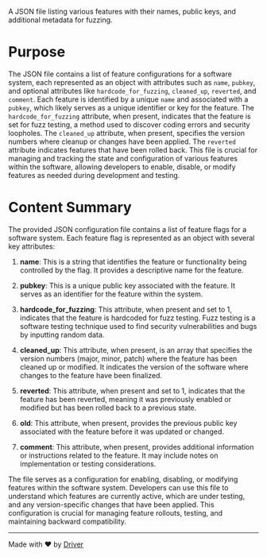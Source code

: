 <!--------------------------------------------------------------------------------->
<!-- IMPORTANT: This file is auto-generated by Driver (https://driver.ai). -------->
<!-- Manual edits may be overwritten on future commits. --------------------------->
<!--------------------------------------------------------------------------------->

A JSON file listing various features with their names, public keys, and additional metadata for fuzzing.

# Purpose
The JSON file contains a list of feature configurations for a software system, each represented as an object with attributes such as `name`, `pubkey`, and optional attributes like `hardcode_for_fuzzing`, `cleaned_up`, `reverted`, and `comment`. Each feature is identified by a unique `name` and associated with a `pubkey`, which likely serves as a unique identifier or key for the feature. The `hardcode_for_fuzzing` attribute, when present, indicates that the feature is set for fuzz testing, a method used to discover coding errors and security loopholes. The `cleaned_up` attribute, when present, specifies the version numbers where cleanup or changes have been applied. The `reverted` attribute indicates features that have been rolled back. This file is crucial for managing and tracking the state and configuration of various features within the software, allowing developers to enable, disable, or modify features as needed during development and testing.
# Content Summary
The provided JSON configuration file contains a list of feature flags for a software system. Each feature flag is represented as an object with several key attributes:

1. **name**: This is a string that identifies the feature or functionality being controlled by the flag. It provides a descriptive name for the feature.

2. **pubkey**: This is a unique public key associated with the feature. It serves as an identifier for the feature within the system.

3. **hardcode_for_fuzzing**: This attribute, when present and set to 1, indicates that the feature is hardcoded for fuzz testing. Fuzz testing is a software testing technique used to find security vulnerabilities and bugs by inputting random data.

4. **cleaned_up**: This attribute, when present, is an array that specifies the version numbers (major, minor, patch) where the feature has been cleaned up or modified. It indicates the version of the software where changes to the feature have been finalized.

5. **reverted**: This attribute, when present and set to 1, indicates that the feature has been reverted, meaning it was previously enabled or modified but has been rolled back to a previous state.

6. **old**: This attribute, when present, provides the previous public key associated with the feature before it was updated or changed.

7. **comment**: This attribute, when present, provides additional information or instructions related to the feature. It may include notes on implementation or testing considerations.

The file serves as a configuration for enabling, disabling, or modifying features within the software system. Developers can use this file to understand which features are currently active, which are under testing, and any version-specific changes that have been applied. This configuration is crucial for managing feature rollouts, testing, and maintaining backward compatibility.

---
Made with ❤️ by [Driver](https://www.driver.ai/)